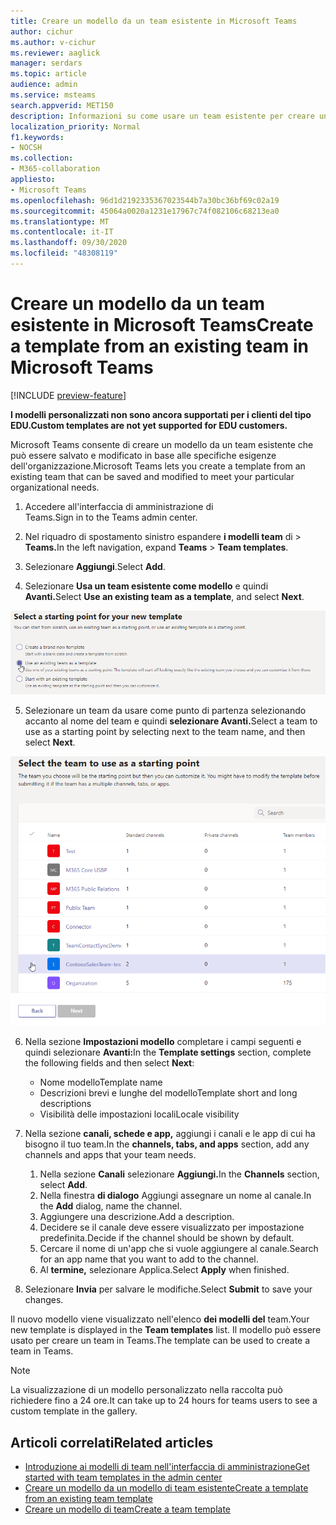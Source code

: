 ```yaml
---
title: Creare un modello da un team esistente in Microsoft Teams
author: cichur
ms.author: v-cichur
ms.reviewer: aaglick
manager: serdars
ms.topic: article
audience: admin
ms.service: msteams
search.appverid: MET150
description: Informazioni su come usare un team esistente per creare un nuovo modello in Microsoft Teams.
localization_priority: Normal
f1.keywords:
- NOCSH
ms.collection:
- M365-collaboration
appliesto:
- Microsoft Teams
ms.openlocfilehash: 96d1d2192335367023544b7a30bc36bf69c02a19
ms.sourcegitcommit: 45064a0020a1231e17967c74f082106c68213ea0
ms.translationtype: MT
ms.contentlocale: it-IT
ms.lasthandoff: 09/30/2020
ms.locfileid: "48308119"
---
```

# <a name="create-a-template-from-an-existing-team-in-microsoft-teams"></a><span data-ttu-id="499a6-103">Creare un modello da un team esistente in Microsoft Teams</span><span class="sxs-lookup"><span data-stu-id="499a6-103">Create a template from an existing team in Microsoft Teams</span></span>

[!INCLUDE [preview-feature](includes/preview-feature.md)]

<span data-ttu-id="499a6-104">**I modelli personalizzati non sono ancora supportati per i clienti del tipo EDU.**</span><span class="sxs-lookup"><span data-stu-id="499a6-104">**Custom templates are not yet supported for EDU customers.**</span></span>

<span data-ttu-id="499a6-105">Microsoft Teams consente di creare un modello da un team esistente che può essere salvato e modificato in base alle specifiche esigenze dell'organizzazione.</span><span class="sxs-lookup"><span data-stu-id="499a6-105">Microsoft Teams lets you create a template from an existing team that can be saved and modified to meet your particular organizational needs.</span></span>

1. <span data-ttu-id="499a6-106">Accedere all'interfaccia di amministrazione di Teams.</span><span class="sxs-lookup"><span data-stu-id="499a6-106">Sign in to the Teams admin center.</span></span>

2. <span data-ttu-id="499a6-107">Nel riquadro di spostamento sinistro espandere **i modelli team** di  >  **Teams.**</span><span class="sxs-lookup"><span data-stu-id="499a6-107">In the left navigation, expand **Teams** > **Team templates**.</span></span>

3. <span data-ttu-id="499a6-108">Selezionare **Aggiungi**.</span><span class="sxs-lookup"><span data-stu-id="499a6-108">Select **Add**.</span></span>

4. <span data-ttu-id="499a6-109">Selezionare **Usa un team esistente come modello** e quindi **Avanti.**</span><span class="sxs-lookup"><span data-stu-id="499a6-109">Select **Use an existing team as a template**, and select **Next**.</span></span>

 ![Immagine della schermata iniziale dei modelli team con l'opzione Usa un team esistente come modello evidenziata.](media/team-existing-team-as-template.png)

5. <span data-ttu-id="499a6-111">Selezionare un team da usare come punto di partenza selezionando accanto al nome del team e quindi **selezionare Avanti.**</span><span class="sxs-lookup"><span data-stu-id="499a6-111">Select a team to use as a starting point by selecting next to the team name, and then select **Next**.</span></span>

![Immagine dell'elenco dei team con un team evidenziato.](media/team-existing-team-selection.png)

6. <span data-ttu-id="499a6-113">Nella sezione **Impostazioni modello** completare i campi seguenti e quindi selezionare **Avanti:**</span><span class="sxs-lookup"><span data-stu-id="499a6-113">In the **Template settings** section, complete the following fields and then select **Next**:</span></span>
    - <span data-ttu-id="499a6-114">Nome modello</span><span class="sxs-lookup"><span data-stu-id="499a6-114">Template name</span></span>
    - <span data-ttu-id="499a6-115">Descrizioni brevi e lunghe del modello</span><span class="sxs-lookup"><span data-stu-id="499a6-115">Template short and long descriptions</span></span>
    - <span data-ttu-id="499a6-116">Visibilità delle impostazioni locali</span><span class="sxs-lookup"><span data-stu-id="499a6-116">Locale visibility</span></span>  
  
7. <span data-ttu-id="499a6-117">Nella sezione **canali, schede e app,** aggiungi i canali e le app di cui ha bisogno il tuo team.</span><span class="sxs-lookup"><span data-stu-id="499a6-117">In the **channels, tabs, and apps** section, add any channels and apps that your team needs.</span></span>

    1. <span data-ttu-id="499a6-118">Nella sezione **Canali** selezionare **Aggiungi.**</span><span class="sxs-lookup"><span data-stu-id="499a6-118">In the **Channels** section, select **Add**.</span></span>
    2. <span data-ttu-id="499a6-119">Nella finestra **di dialogo** Aggiungi assegnare un nome al canale.</span><span class="sxs-lookup"><span data-stu-id="499a6-119">In the **Add** dialog, name the channel.</span></span>
    3. <span data-ttu-id="499a6-120">Aggiungere una descrizione.</span><span class="sxs-lookup"><span data-stu-id="499a6-120">Add a description.</span></span>
    4. <span data-ttu-id="499a6-121">Decidere se il canale deve essere visualizzato per impostazione predefinita.</span><span class="sxs-lookup"><span data-stu-id="499a6-121">Decide if the channel should be shown by default.</span></span>
    5. <span data-ttu-id="499a6-122">Cercare il nome di un'app che si vuole aggiungere al canale.</span><span class="sxs-lookup"><span data-stu-id="499a6-122">Search for an app name that you want to add to the channel.</span></span>
    6. <span data-ttu-id="499a6-123">Al **termine,** selezionare Applica.</span><span class="sxs-lookup"><span data-stu-id="499a6-123">Select **Apply** when finished.</span></span>

8. <span data-ttu-id="499a6-124">Selezionare **Invia** per salvare le modifiche.</span><span class="sxs-lookup"><span data-stu-id="499a6-124">Select **Submit** to save your changes.</span></span>

<span data-ttu-id="499a6-125">Il nuovo modello viene visualizzato nell'elenco **dei modelli del** team.</span><span class="sxs-lookup"><span data-stu-id="499a6-125">Your new template is displayed in the **Team templates** list.</span></span> <span data-ttu-id="499a6-126">Il modello può essere usato per creare un team in Teams.</span><span class="sxs-lookup"><span data-stu-id="499a6-126">The template can be used to create a team in Teams.</span></span>

> [!Note]
> <span data-ttu-id="499a6-127">La visualizzazione di un modello personalizzato nella raccolta può richiedere fino a 24 ore.</span><span class="sxs-lookup"><span data-stu-id="499a6-127">It can take up to 24 hours for teams users to see a custom template in the gallery.</span></span>

## <a name="related-articles"></a><span data-ttu-id="499a6-128">Articoli correlati</span><span class="sxs-lookup"><span data-stu-id="499a6-128">Related articles</span></span>

- [<span data-ttu-id="499a6-129">Introduzione ai modelli di team nell'interfaccia di amministrazione</span><span class="sxs-lookup"><span data-stu-id="499a6-129">Get started with team templates in the admin center</span></span>](get-started-with-teams-templates-in-the-admin-console.md)
- [<span data-ttu-id="499a6-130">Creare un modello da un modello di team esistente</span><span class="sxs-lookup"><span data-stu-id="499a6-130">Create a template from an existing team template</span></span>](create-template-from-existing-template.md)
- [<span data-ttu-id="499a6-131">Creare un modello di team</span><span class="sxs-lookup"><span data-stu-id="499a6-131">Create a team template</span></span>](create-a-team-template.md)
